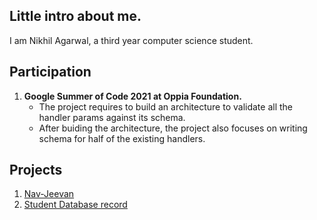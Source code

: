 
## Little intro about me.

I am Nikhil Agarwal, a third year computer science student.

## Participation

1. **Google Summer of Code 2021 at Oppia Foundation.**
     - The project requires to build an architecture to validate all the handler params against its schema.
     - After buiding the architecture, the project also focuses on writing schema for half of the existing handlers.
     
## Projects

1. [Nav-Jeevan]()  
2. [Student Database record]()





<!--
**Nik-09/Nik-09** is a ✨ _special_ ✨ repository because its `README.md` (this file) appears on your GitHub profile.

Here are some ideas to get you started:

- 🔭 I’m currently working on ...
- 🌱 I’m currently learning ...
- 👯 I’m looking to collaborate on ...
- 🤔 I’m looking for help with ...
- 💬 Ask me about ...
- 📫 How to reach me: ...
- 😄 Pronouns: ...
- ⚡ Fun fact: ...
-->

